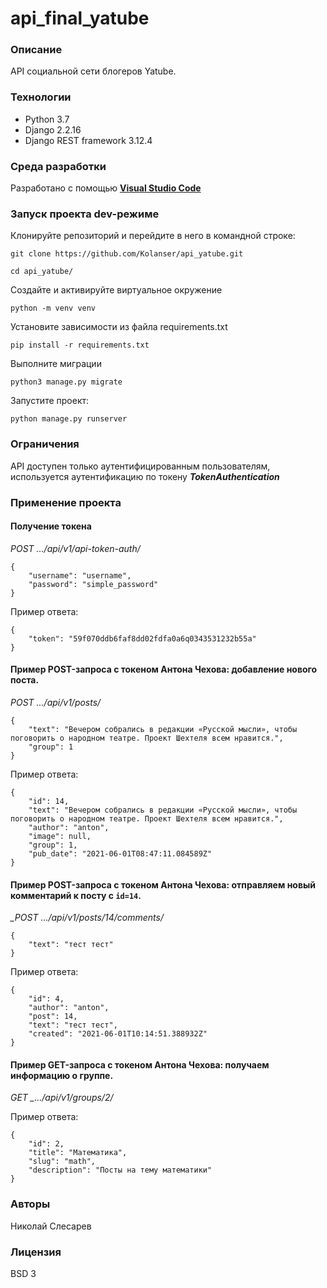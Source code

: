 # api_final_yatube

### Описание

API социальной сети блогеров Yatube.

### Технологии

- Python 3.7 
- Django 2.2.16
- Django REST framework 3.12.4

### Среда разработки

Разработано с помощью [**Visual Studio Code**](https://code.visualstudio.com/)

### Запуск проекта dev-режиме
Клонируйте репозиторий и перейдите в него в командной строке:
```
git clone https://github.com/Kolanser/api_yatube.git
```
```
cd api_yatube/
```
Создайте и активируйте виртуальное окружение
```
python -m venv venv
```
Установите зависимости из файла requirements.txt
```
pip install -r requirements.txt
```
Выполните миграции
```
python3 manage.py migrate
```
Запустите проект:
```
python manage.py runserver
```
### Ограничения
API доступен только аутентифицированным пользователям, используется  аутентификацию по токену ***TokenAuthentication***
### Применение проекта
#### Получение токена
*POST .../api/v1/api-token-auth/*
```
{
    "username": "username",
    "password": "simple_password"
}
```
Пример ответа:
```
{
	"token": "59f070ddb6faf8dd02fdfa0a6q0343531232b55a"
}
```
#### Пример POST-запроса с токеном Антона Чехова: добавление нового поста. 
*POST .../api/v1/posts/*
```
{
    "text": "Вечером собрались в редакции «Русской мысли», чтобы поговорить о народном театре. Проект Шехтеля всем нравится.",
    "group": 1
}
```

Пример ответа:

```
{
    "id": 14,
    "text": "Вечером собрались в редакции «Русской мысли», чтобы поговорить о народном театре. Проект Шехтеля всем нравится.",
    "author": "anton",
    "image": null,
    "group": 1,
	"pub_date": "2021-06-01T08:47:11.084589Z"
}
```

####  Пример POST-запроса с токеном Антона Чехова: отправляем новый комментарий к посту с  `id=14`.

*_POST .../api/v1/posts/14/comments/*


```
{
    "text": "тест тест"
}
```

Пример ответа:


```
{
    "id": 4,
    "author": "anton",
    "post": 14,
    "text": "тест тест",
    "created": "2021-06-01T10:14:51.388932Z"
}
``` 

#### Пример GET-запроса с токеном Антона Чехова: получаем информацию о группе.

*GET  _.../api/v1/groups/2/*

Пример ответа:


```
{
    "id": 2,
    "title": "Математика",
    "slug": "math",
    "description": "Посты на тему математики"
}
```
### Авторы

Николай Слесарев

### Лицензия

BSD 3
